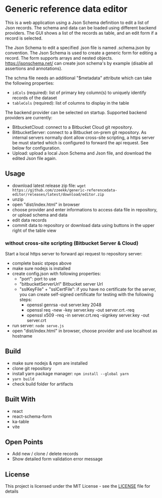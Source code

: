 # Generic reference data editor

This is a web application using a Json Schema definition to edit a list of Json records.
The schema and data can be loaded using different backend providers.
The GUI shows a list of the records as table, and an edit form if a record is selected.

The Json Schema to edit a specified <dataset-name>.json file is named <dataset-name>.schema.json by convention.
The Json Schema is used to create a generic form for editing a record. The form supports arrays and nested objects.
https://jsonschema.net/ can create json schema's by example (disable all assertions and annotations).

The schma file needs an additional "$metadata" attribute which can take the following properties:
* `idCols` (required): list of primary key column(s) to uniquely identify records of the dataset
* `tableCols` (required): list of columns to display in the table

The backend provider can be selected on startup. Supported backend providers are currently:
* BitbucketCloud: connect to a Bitbucket Cloud git repository.
* BitbucketServer: connect to a Bitbucket on-prem git repository. As internal servers normally dont allow cross-site scripting, a https server be must started which is configured to forward the api request. See below for configuration.
* Upload: upload a local Json Schema and Json file, and download the edited Json file again.

## Usage
* download latest release zip file: `wget https://github.com/zzeekk/generic-referencedata-editor/releases/latest/download/editor.zip`
* unzip
* open "dist/index.html" in browser
* choose provider and enter informations to access data file in repository, or upload schema and data
* edit data records
* commit data to repository or download data using buttons in the upper right of the table view

### without cross-site scripting (Bitbucket Server & Cloud)
Start a local https server to forward api request to repository server:
* complete basic stpeps above
* make sure nodejs is installed
* create config.json with following properties:  
  - "port": port to use
  - "bitbucketServerUrl" Bitbucket server Url  
  - "sslKeyFile" + "sslCertFile": if you have no certificate for the server, you can create self-signed certificate for testing with the following steps:
    - openssl genrsa -out server.key 2048  
    - openssl req -new -key server.key -out server.crt.-req  
    - openssl x509 -req -in server.crt.req -signkey server.key -out server.crt  
* run server: `node serve.js`
* open "dist/index.html" in browser, choose provider and use localhost as hostname

## Build
* make sure nodejs & npm are installed
* clone git repository
* install yarn package manager: `npm install --global yarn`
* `yarn build`
* check build folder for artifacts

## Built With
* react
* react-schema-form
* ka-table
* vite

## Open Points
* Add new / clone / delete records
* Show detailed form validation error message

## License
This project is licensed under the MIT License - see the [LICENSE](LICENSE) file for details
